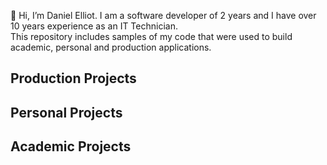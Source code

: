 👋 Hi, I’m Daniel Elliot. I am a software developer of 2 years and I have over 10 years experience as an IT Technician.<br>
This repository includes samples of my code that were used to build academic, personal and production applications.

## Production Projects

## Personal Projects

## Academic Projects
